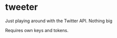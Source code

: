 tweeter
=======

Just playing around with the Twitter API. Nothing big

Requires own keys and tokens. 